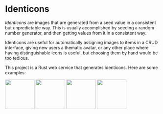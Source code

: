 # Identicons

*Identicons* are images that are generated from a seed value in a
consistent but unpredictable way. This is usually accomplished by
seeding a random number generator, and then getting values from it in
a consistent way.

Identicons are useful for automatically assigning images to items in a
CRUD interface, giving new users a thematic avatar, or any other place
where having distinguishable icons is useful, but choosing them by
hand would be too tedious.

This project is a Rust web service that generates identicons. Here are
some examples:

<a href="https://identicons.appspot.com/i/shield/v1/1.svg"><img src="https://identicons.appspot.com/i/shield/v1/1.svg" width="96"></a> <a href="https://identicons.appspot.com/i/shape/v0/2.svg"><img src="https://identicons.appspot.com/i/shield/v0/2.svg" width="96"></a> <a href="https://identicons.appspot.com/i/shield/v1/3.svg"><img src="https://identicons.appspot.com/i/shield/v1/3.svg" width="96"></a> <a href="https://identicons.appspot.com/i/shape/v0/4.svg"><img src="https://identicons.appspot.com/i/shield/v0/4.svg" width="96"></a>
